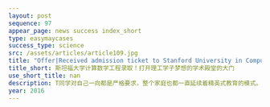 ```yaml
---
layout: post
sequence: 97
appear_page: news success index_short
type: easymaycases
success_type: science
src: /assets/articles/article109.jpg
title: "Offer|Received admission ticket to Stanford University in Computational Mathematical Engineering"
title_short: 斯坦福大学计算数学工程录取！打开理工学子梦想的学术殿堂的大门
use_short_title: nan
description: T同学对自己一向都是严格要求，整个家庭也都一直延续着精英式教育的模式。自然而然，T同学对自己的未来十分重视，多次与父母，导师进行了交流。就读于TOP30美国院校计算机工程专业的T同学十分看好这个专业的前景，在有了申研进一步深造的计划之后，货比三家，最终，在大三下，签约了易美的圆梦名校VIP计划。
year: 2016
---
```


